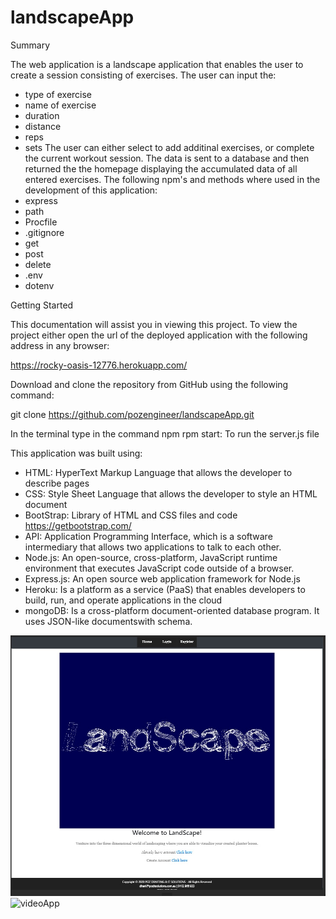 # landscapeApp

Summary

The web application is a landscape application that enables the user to create a session consisting of
exercises. The user can input the:
- type of exercise
- name of exercise
- duration
- distance
- reps
- sets
The user can either select to add additinal exercises, or complete the current workout session. The
data is sent to a database and then returned the the homepage displaying the accumulated data of all
entered exercises. The following npm's and methods where used in the development of this application:
- express
- path
- Procfile
- .gitignore
- get
- post
- delete
- .env
- dotenv

Getting Started

This documentation will assist you in viewing this project. To view the project either open
the url of the deployed application with the following address in any browser:

https://rocky-oasis-12776.herokuapp.com/

Download and clone the repository from GitHub using the following command:

git clone https://github.com/pozengineer/landscapeApp.git

In the terminal type in the command
npm rpm start: To run the server.js file

This application was built using:
- HTML: HyperText Markup Language that allows the developer to describe pages
- CSS: Style Sheet Language that allows the developer to style an HTML document
- BootStrap: Library of HTML and CSS files and code https://getbootstrap.com/
- API: Application Programming Interface, which is a software intermediary that
  allows two applications to talk to each other.
- Node.js: An open-source, cross-platform, JavaScript runtime environment that
  executes JavaScript code outside of a browser.
- Express.js: An open source web application framework for Node.js
- Heroku: Is a platform as a service (PaaS) that enables developers to build, run,
  and operate applications in the cloud
- mongoDB: Is a cross-platform document-oriented database program. It uses JSON-like
  documentswith schema.

![landScape home screenshot](client/public/assets/images/landScape01.jpg)
![videoApp](client/public/assets/video/landScape01.gif)  
